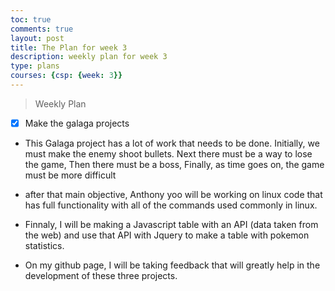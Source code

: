 ```yaml
---
toc: true
comments: true
layout: post
title: The Plan for week 3
description: weekly plan for week 3 
type: plans
courses: {csp: {week: 3}}
---
```


> Weekly Plan
- [x] Make the galaga projects

- This Galaga project has a lot of work that needs to be done. Initially, we must make the enemy shoot bullets. Next there must be a way to lose the game, Then there must be a boss, Finally, as time goes on, the game must be more difficult

- after that main objective, Anthony yoo will be working on linux code that has full functionality with all of the commands used commonly in linux. 

- Finnaly, I will be making a Javascript table with an API (data taken from the web) and use that API with Jquery to make a table with pokemon statistics.

- On my github page, I will be taking feedback that will greatly help in the development of these three projects.